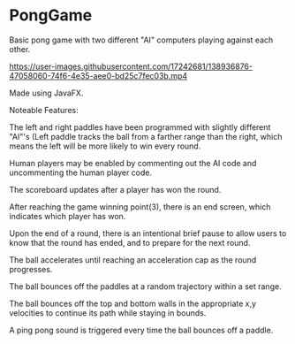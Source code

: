 # PongGame
Basic pong game with two different "AI" computers playing against each other.


https://user-images.githubusercontent.com/17242681/138936876-47058060-74f6-4e35-aee0-bd25c7fec03b.mp4


Made using JavaFX.

Noteable Features:

The left and right paddles have been programmed with slightly different "AI"'s (Left paddle tracks the ball from a farther range than the right, which means the left will be more likely to win every round.

Human players may be enabled by commenting out the AI code and uncommenting the human player code.
	
The scoreboard updates after a player has won the round.

After reaching the game winning point(3), there is an end screen, which indicates which player has won.
	
Upon the end of a round, there is an intentional brief pause to allow users to know that the round has ended, and to prepare for the next round.
	
The ball accelerates until reaching an acceleration cap as the round progresses.
	
The ball bounces off the paddles at a random trajectory within a set range.
	
The ball bounces off the top and bottom walls in the appropriate x,y velocities to continue its path while staying in bounds.
	
A ping pong sound is triggered every time the ball bounces off a paddle.
